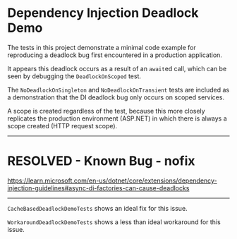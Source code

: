 # Dependency Injection Deadlock Demo

The tests in this project demonstrate a minimal code example for reproducing a deadlock bug first encountered in a production application.

It appears this deadlock occurs as a result of an `await`ed call, which can be seen by debugging the `DeadlockOnScoped` test.

The `NoDeadlockOnSingleton` and `NoDeadlockOnTransient` tests are included as a demonstration that the DI deadlock bug only occurs on scoped services.

A scope is created regardless of the test, because this more closely replicates the production environment (ASP.NET) in which there is always a scope created (HTTP request scope).

---

# RESOLVED - Known Bug - nofix
https://learn.microsoft.com/en-us/dotnet/core/extensions/dependency-injection-guidelines#async-di-factories-can-cause-deadlocks

---

`CacheBasedDeadlockDemoTests` shows an ideal fix for this issue.

`WorkaroundDeadlockDemoTests` shows a less than ideal workaround for this issue.
